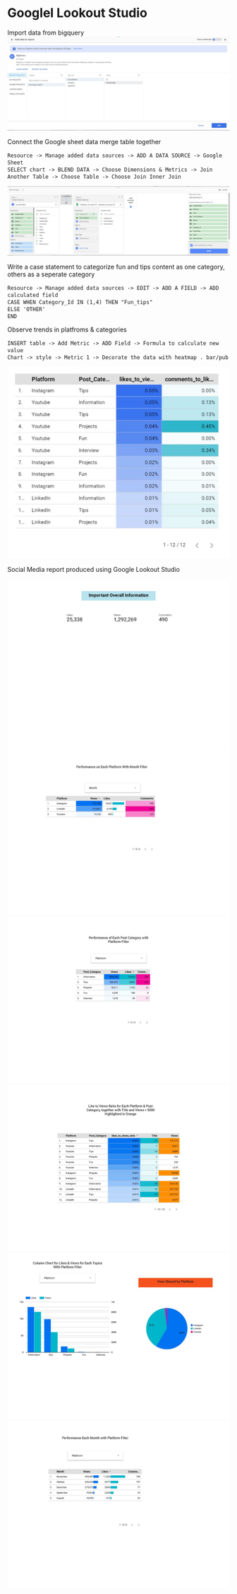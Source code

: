 # Googlel Lookout Studio 

Import data from bigquery
![Import data from bigquery](./1.JPG)

Connect the Google sheet data merge table together
```
Resource -> Manage added data sources -> ADD A DATA SOURCE -> Google Sheet
SELECT chart -> BLEND DATA -> Choose Dimensions & Metrics -> Join Another Table -> Choose Table -> Choose Join Inner Join
```
![Merge table](./2.JPG)

Write a case statement to categorize fun and tips content as one category, others as a seperate category
```
Resource -> Manage added data sources -> EDIT -> ADD A FIELD -> ADD calculated field
CASE WHEN Category_Id IN (1,4) THEN "Fun_tips" 
ELSE 'OTHER'
END
```

Observe trends in platfroms & categories
```
INSERT table -> Add Metric -> ADD Field -> Formula to calculate new value
Chart -> style -> Metric 1 -> Decorate the data with heatmap . bar/pub
```
![Heatmap](./4a.JPG)

Social Media report produced using Google Lookout Studio

![Social_Media_Report](./Social_Media_Report_Page_1.JPG)
![Social_Media_Report](./Social_Media_Report_Page_2.JPG)
![Social_Media_Report](./Social_Media_Report_Page_3.JPG)
![Social_Media_Report](./Social_Media_Report_Page_4.JPG)
![Social_Media_Report](./Social_Media_Report_Page_5.JPG)
![Social_Media_Report](./Social_Media_Report_Page_6.JPG)
